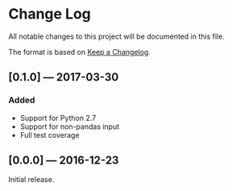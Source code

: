 # Change Log

All notable changes to this project will be documented in this file.

The format is based on [Keep a Changelog](http://keepachangelog.com/).

## [0.1.0] — 2017-03-30
### Added
- Support for Python 2.7
- Support for non-pandas input
- Full test coverage

## [0.0.0] — 2016-12-23

Initial release.
